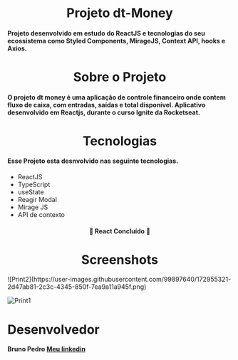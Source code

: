 <h1 align="center">Projeto dt-Money</h1>

<h4>Projeto desenvolvido em estudo do ReactJS e tecnologias do seu ecossistema como Styled Components, MirageJS, Context API, hooks e Axios.</h4>

<h1 align="center">Sobre o Projeto</h1>

<h4>O projeto dt money é uma aplicação de controle financeiro onde contem fluxo de caixa, com entradas, saídas e total disponivel. Aplicativo desenvolvido em Reactjs, durante o curso Ignite da Rocketseat. </h4>

<h1 align="center"> Tecnologias </h1>

<h4> Esse Projeto esta desnvolvido nas seguinte tecnologias.</h4>
<ul>
    <li>ReactJS</li>
    <li>TypeScript</li>
    <li>useState</li>
    <li>Reagir Modal</li>
    <li>Mirage JS</li>
    <li>API de contexto</li>
</ul>

<h4 align="center"> 
	🚧  React Concluído  🚧
</h4>

<h1 align="center">Screenshots</h1>
![Print2](https://user-images.githubusercontent.com/99897640/172955321-2d47ab81-2c3c-4345-850f-7ea9a11a945f.png)

![Print1](https://user-images.githubusercontent.com/99897640/172955356-53ee2b46-c7f2-47a3-a75f-2b8a20a3c35b.png)


<h1>Desenvolvedor</h1>
<strong>Bruno Pedro</stronh>
<a href="https://www.linkedin.com/in/bruno-pedro-823606b6/">Meu linkedin</a>

